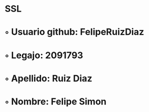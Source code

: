 # SSL
# ◦ Usuario github: FelipeRuizDiaz
# ◦ Legajo: 2091793
# ◦ Apellido: Ruiz Diaz
# ◦ Nombre: Felipe Simon
